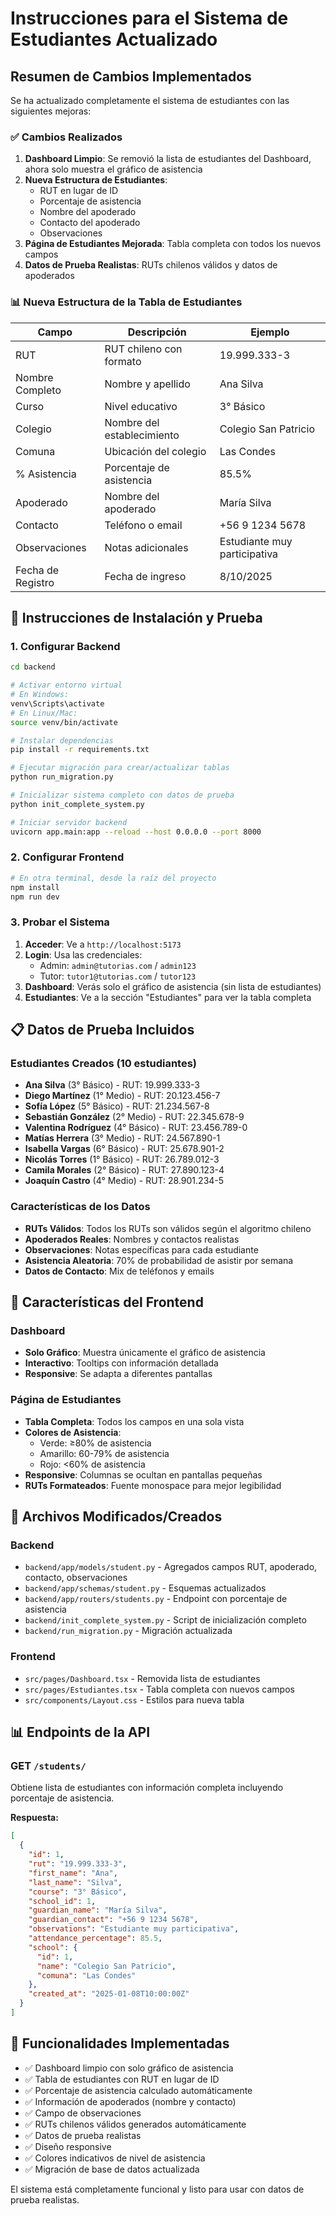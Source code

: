# Instrucciones para el Sistema de Estudiantes Actualizado

## Resumen de Cambios Implementados

Se ha actualizado completamente el sistema de estudiantes con las siguientes mejoras:

### ✅ **Cambios Realizados**

1. **Dashboard Limpio**: Se removió la lista de estudiantes del Dashboard, ahora solo muestra el gráfico de asistencia
2. **Nueva Estructura de Estudiantes**: 
   - RUT en lugar de ID
   - Porcentaje de asistencia
   - Nombre del apoderado
   - Contacto del apoderado
   - Observaciones
3. **Página de Estudiantes Mejorada**: Tabla completa con todos los nuevos campos
4. **Datos de Prueba Realistas**: RUTs chilenos válidos y datos de apoderados

### 📊 **Nueva Estructura de la Tabla de Estudiantes**

| Campo | Descripción | Ejemplo |
|-------|-------------|---------|
| RUT | RUT chileno con formato | 19.999.333-3 |
| Nombre Completo | Nombre y apellido | Ana Silva |
| Curso | Nivel educativo | 3° Básico |
| Colegio | Nombre del establecimiento | Colegio San Patricio |
| Comuna | Ubicación del colegio | Las Condes |
| % Asistencia | Porcentaje de asistencia | 85.5% |
| Apoderado | Nombre del apoderado | María Silva |
| Contacto | Teléfono o email | +56 9 1234 5678 |
| Observaciones | Notas adicionales | Estudiante muy participativa |
| Fecha de Registro | Fecha de ingreso | 8/10/2025 |

## 🚀 **Instrucciones de Instalación y Prueba**

### 1. Configurar Backend

```bash
cd backend

# Activar entorno virtual
# En Windows:
venv\Scripts\activate
# En Linux/Mac:
source venv/bin/activate

# Instalar dependencias
pip install -r requirements.txt

# Ejecutar migración para crear/actualizar tablas
python run_migration.py

# Inicializar sistema completo con datos de prueba
python init_complete_system.py

# Iniciar servidor backend
uvicorn app.main:app --reload --host 0.0.0.0 --port 8000
```

### 2. Configurar Frontend

```bash
# En otra terminal, desde la raíz del proyecto
npm install
npm run dev
```

### 3. Probar el Sistema

1. **Acceder**: Ve a `http://localhost:5173`
2. **Login**: Usa las credenciales:
   - Admin: `admin@tutorias.com` / `admin123`
   - Tutor: `tutor1@tutorias.com` / `tutor123`
3. **Dashboard**: Verás solo el gráfico de asistencia (sin lista de estudiantes)
4. **Estudiantes**: Ve a la sección "Estudiantes" para ver la tabla completa

## 📋 **Datos de Prueba Incluidos**

### Estudiantes Creados (10 estudiantes)
- **Ana Silva** (3° Básico) - RUT: 19.999.333-3
- **Diego Martínez** (1° Medio) - RUT: 20.123.456-7
- **Sofía López** (5° Básico) - RUT: 21.234.567-8
- **Sebastián González** (2° Medio) - RUT: 22.345.678-9
- **Valentina Rodríguez** (4° Básico) - RUT: 23.456.789-0
- **Matías Herrera** (3° Medio) - RUT: 24.567.890-1
- **Isabella Vargas** (6° Básico) - RUT: 25.678.901-2
- **Nicolás Torres** (1° Básico) - RUT: 26.789.012-3
- **Camila Morales** (2° Básico) - RUT: 27.890.123-4
- **Joaquín Castro** (4° Medio) - RUT: 28.901.234-5

### Características de los Datos
- **RUTs Válidos**: Todos los RUTs son válidos según el algoritmo chileno
- **Apoderados Reales**: Nombres y contactos realistas
- **Observaciones**: Notas específicas para cada estudiante
- **Asistencia Aleatoria**: 70% de probabilidad de asistir por semana
- **Datos de Contacto**: Mix de teléfonos y emails

## 🎨 **Características del Frontend**

### Dashboard
- **Solo Gráfico**: Muestra únicamente el gráfico de asistencia
- **Interactivo**: Tooltips con información detallada
- **Responsive**: Se adapta a diferentes pantallas

### Página de Estudiantes
- **Tabla Completa**: Todos los campos en una sola vista
- **Colores de Asistencia**: 
  - Verde: ≥80% de asistencia
  - Amarillo: 60-79% de asistencia
  - Rojo: <60% de asistencia
- **Responsive**: Columnas se ocultan en pantallas pequeñas
- **RUTs Formateados**: Fuente monospace para mejor legibilidad

## 🔧 **Archivos Modificados/Creados**

### Backend
- `backend/app/models/student.py` - Agregados campos RUT, apoderado, contacto, observaciones
- `backend/app/schemas/student.py` - Esquemas actualizados
- `backend/app/routers/students.py` - Endpoint con porcentaje de asistencia
- `backend/init_complete_system.py` - Script de inicialización completo
- `backend/run_migration.py` - Migración actualizada

### Frontend
- `src/pages/Dashboard.tsx` - Removida lista de estudiantes
- `src/pages/Estudiantes.tsx` - Tabla completa con nuevos campos
- `src/components/Layout.css` - Estilos para nueva tabla

## 📊 **Endpoints de la API**

### GET `/students/`
Obtiene lista de estudiantes con información completa incluyendo porcentaje de asistencia.

**Respuesta:**
```json
[
  {
    "id": 1,
    "rut": "19.999.333-3",
    "first_name": "Ana",
    "last_name": "Silva",
    "course": "3° Básico",
    "school_id": 1,
    "guardian_name": "María Silva",
    "guardian_contact": "+56 9 1234 5678",
    "observations": "Estudiante muy participativa",
    "attendance_percentage": 85.5,
    "school": {
      "id": 1,
      "name": "Colegio San Patricio",
      "comuna": "Las Condes"
    },
    "created_at": "2025-01-08T10:00:00Z"
  }
]
```

## 🎯 **Funcionalidades Implementadas**

- ✅ Dashboard limpio con solo gráfico de asistencia
- ✅ Tabla de estudiantes con RUT en lugar de ID
- ✅ Porcentaje de asistencia calculado automáticamente
- ✅ Información de apoderados (nombre y contacto)
- ✅ Campo de observaciones
- ✅ RUTs chilenos válidos generados automáticamente
- ✅ Datos de prueba realistas
- ✅ Diseño responsive
- ✅ Colores indicativos de nivel de asistencia
- ✅ Migración de base de datos actualizada

El sistema está completamente funcional y listo para usar con datos de prueba realistas.
